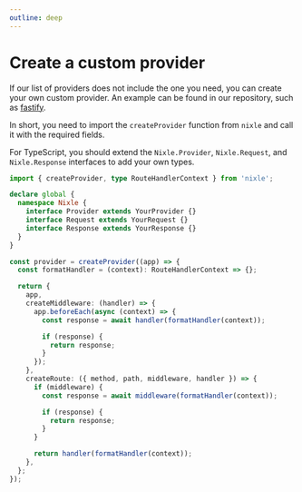 ```yaml
---
outline: deep
---
```


# Create a custom provider

If our list of providers does not include the one you need, you can create your own custom provider. An example can be found in our repository, such as [fastify](https://github.com/letstri/nixle/blob/main/packages/fastify/src/index.ts).

In short, you need to import the `createProvider` function from `nixle` and call it with the required fields.

For TypeScript, you should extend the `Nixle.Provider`, `Nixle.Request`, and `Nixle.Response` interfaces to add your own types.

```ts
import { createProvider, type RouteHandlerContext } from 'nixle';

declare global {
  namespace Nixle {
    interface Provider extends YourProvider {}
    interface Request extends YourRequest {}
    interface Response extends YourResponse {}
  }
}

const provider = createProvider((app) => {
  const formatHandler = (context): RouteHandlerContext => {};

  return {
    app,
    createMiddleware: (handler) => {
      app.beforeEach(async (context) => {
        const response = await handler(formatHandler(context));

        if (response) {
          return response;
        }
      });
    },
    createRoute: ({ method, path, middleware, handler }) => {
      if (middleware) {
        const response = await middleware(formatHandler(context));

        if (response) {
          return response;
        }
      }

      return handler(formatHandler(context));
    },
  };
});
```

